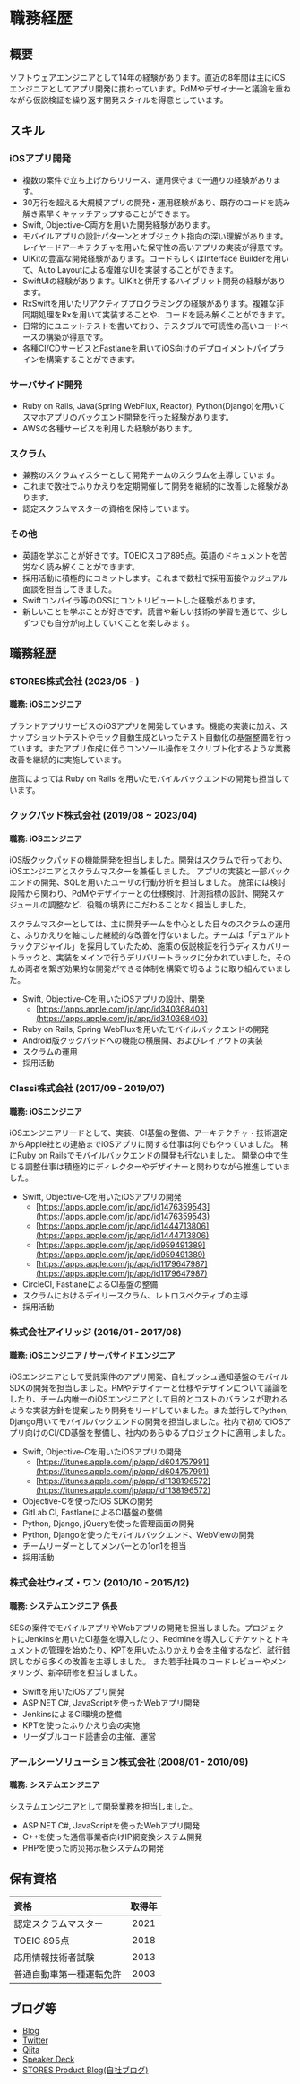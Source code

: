# 職務経歴
## 概要
ソフトウェアエンジニアとして14年の経験があります。直近の8年間は主にiOSエンジニアとしてアプリ開発に携わっています。PdMやデザイナーと議論を重ねながら仮説検証を繰り返す開発スタイルを得意としています。

## スキル
### iOSアプリ開発
- 複数の案件で立ち上げからリリース、運用保守まで一通りの経験があります。
- 30万行を超える大規模アプリの開発・運用経験があり、既存のコードを読み解き素早くキャッチアップすることができます。
- Swift, Objective-C両方を用いた開発経験があります。
- モバイルアプリの設計パターンとオブジェクト指向の深い理解があります。レイヤードアーキテクチャを用いた保守性の高いアプリの実装が得意です。
- UIKitの豊富な開発経験があります。コードもしくはInterface Builderを用いて、Auto Layoutによる複雑なUIを実装することができます。
- SwiftUIの経験があります。UIKitと併用するハイブリット開発の経験があります。
- RxSwiftを用いたリアクティブプログラミングの経験があります。複雑な非同期処理をRxを用いて実装することや、コードを読み解くことができます。
- 日常的にユニットテストを書いており、テスタブルで可読性の高いコードベースの構築が得意です。
- 各種CI/CDサービスとFastlaneを用いてiOS向けのデプロイメントパイプラインを構築することができます。

### サーバサイド開発
- Ruby on Rails, Java(Spring WebFlux, Reactor), Python(Django)を用いてスマホアプリのバックエンド開発を行った経験があります。
- AWSの各種サービスを利用した経験があります。

### スクラム
- 兼務のスクラムマスターとして開発チームのスクラムを主導しています。
- これまで数社でふりかえりを定期開催して開発を継続的に改善した経験があります。
- 認定スクラムマスターの資格を保持しています。

### その他
- 英語を学ぶことが好きです。TOEICスコア895点。英語のドキュメントを苦労なく読み解くことができます。
- 採用活動に積極的にコミットします。これまで数社で採用面接やカジュアル面談を担当してきました。
- Swiftコンパイラ等のOSSにコントリビュートした経験があります。
- 新しいことを学ぶことが好きです。読書や新しい技術の学習を通じて、少しずつでも自分が向上していくことを楽しみます。

## 職務経歴
### STORES株式会社 (2023/05 - )
#### 職務: iOSエンジニア

ブランドアプリサービスのiOSアプリを開発しています。機能の実装に加え、スナップショットテストやモック自動生成といったテスト自動化の基盤整備を行っています。またアプリ作成に伴うコンソール操作をスクリプト化するような業務改善を継続的に実施しています。

施策によっては Ruby on Rails を用いたモバイルバックエンドの開発も担当しています。

### クックパッド株式会社 (2019/08 ~ 2023/04)
#### 職務: iOSエンジニア

iOS版クックパッドの機能開発を担当しました。開発はスクラムで行っており、iOSエンジニアとスクラムマスターを兼任しました。
アプリの実装と一部バックエンドの開発、SQLを用いたユーザの行動分析を担当しました。
施策には検討段階から関わり、PdMやデザイナーとの仕様検討、計測指標の設計、開発スケジュールの調整など、役職の境界にこだわることなく担当しました。

スクラムマスターとしては、主に開発チームを中心とした日々のスクラムの運用と、ふりかえりを軸にした継続的な改善を行ないました。チームは「デュアルトラックアジャイル」を採用していたため、施策の仮説検証を行うディスカバリートラックと、実装をメインで行うデリバリートラックに分かれていました。そのため両者を繋ぎ効果的な開発ができる体制を構築で切るように取り組んでいました。

- Swift, Objective-Cを用いたiOSアプリの設計、開発
  - [https://apps.apple.com/jp/app/id340368403](https://apps.apple.com/jp/app/id340368403)
- Ruby on Rails, Spring WebFluxを用いたモバイルバックエンドの開発
- Android版クックパッドへの機能の横展開、およびレイアウトの実装
- スクラムの運用
- 採用活動

### Classi株式会社 (2017/09 - 2019/07)
#### 職務: iOSエンジニア

iOSエンジニアリードとして、実装、CI基盤の整備、アーキテクチャ・技術選定からApple社との連絡までiOSアプリに関する仕事は何でもやっていました。
稀にRuby on Railsでモバイルバックエンドの開発も行ないました。
開発の中で生じる調整仕事は積極的にディレクターやデザイナーと関わりながら推進していました。

- Swift, Objective-Cを用いたiOSアプリの開発
  - [https://apps.apple.com/jp/app/id1476359543](https://apps.apple.com/jp/app/id1476359543)
  - [https://apps.apple.com/jp/app/id1444713806](https://apps.apple.com/jp/app/id1444713806)
  - [https://apps.apple.com/jp/app/id959491389](https://apps.apple.com/jp/app/id959491389)
  - [https://apps.apple.com/jp/app/id1179647987](https://apps.apple.com/jp/app/id1179647987)
- CircleCI, FastlaneによるCI基盤の整備
- スクラムにおけるデイリースクラム、レトロスペクティブの主導
- 採用活動

### 株式会社アイリッジ (2016/01 - 2017/08)
#### 職務: iOSエンジニア / サーバサイドエンジニア

iOSエンジニアとして受託案件のアプリ開発、自社プッシュ通知基盤のモバイルSDKの開発を担当しました。PMやデザイナーと仕様やデザインについて議論をしたり、チーム内唯一のiOSエンジニアとして目的とコストのバランスが取れるような実装方針を提案したり開発をリードしていました。また並行してPython, Django用いてモバイルバックエンドの開発を担当しました。社内で初めてiOSアプリ向けのCI/CD基盤を整備し、社内のあらゆるプロジェクトに適用しました。

- Swift, Objective-Cを用いたiOSアプリの開発
  - [https://itunes.apple.com/jp/app/id604757991](https://itunes.apple.com/jp/app/id604757991)
  - [https://itunes.apple.com/jp/app/id1138196572](https://itunes.apple.com/jp/app/id1138196572)
- Objective-Cを使ったiOS SDKの開発
- GitLab CI, FastlaneによるCI基盤の整備
- Python, Django, jQueryを使った管理画面の開発
- Python, Djangoを使ったモバイルバックエンド、WebViewの開発
- チームリーダーとしてメンバーとの1on1を担当
- 採用活動

### 株式会社ウィズ・ワン (2010/10 - 2015/12)
#### 職務: システムエンジニア 係長

SESの案件でモバイルアプリやWebアプリの開発を担当しました。プロジェクトにJenkinsを用いたCI基盤を導入したり、Redmineを導入してチケットとドキュメントの管理を始めたり、KPTを用いたふりかえり会を主催するなど、試行錯誤しながら多くの改善を主導しました。
また若手社員のコードレビューやメンタリング、新卒研修を担当しました。

- Swiftを用いたiOSアプリ開発
- ASP.NET C#, JavaScriptを使ったWebアプリ開発
- JenkinsによるCI環境の整備
- KPTを使ったふりかえり会の実施
- リーダブルコード読書会の主催、運営

### アールシーソリューション株式会社 (2008/01 - 2010/09)
#### 職務: システムエンジニア

システムエンジニアとして開発業務を担当しました。

- ASP.NET C#, JavaScriptを使ったWebアプリ開発
- C++を使った通信事業者向けIP網変換システム開発
- PHPを使った防災掲示板システムの開発

## 保有資格
|資格|取得年|
|:----|:-------:|
|認定スクラムマスター|2021|
|TOEIC 895点|2018|
|応用情報技術者試験|2013|
|普通自動車第一種運転免許|2003|

## ブログ等

- [Blog](http://enmtknt.hateblo.jp/)
- [Twitter](https://twitter.com/enomotok_)
- [Qiita](https://qiita.com/enomotok)
- [Speaker Deck](https://speakerdeck.com/enomotok)
- [STORES Product Blog(自社ブログ)](https://product.st.inc/archive/author/enmtknt)

